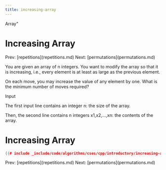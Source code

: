 ```yaml
---
title: increasing-array
---
```


Array\"

# Increasing Array

Prev: \[repetitions](repetitions.md) Next:
\[permutations](permutations.md)

You are given an array of n integers. You want to modify the array so
that it is increasing, i.e., every element is at least as large as the
previous element.

On each move, you may increase the value of any element by one. What is
the minimum number of moves required?

Input

The first input line contains an integer n: the size of the array.

Then, the second line contains n integers x1,x2,\...,xn: the contents of
the array.

# Increasing Array

```cpp
{{# include _include/code/algorithms/cses/cpp/introductory/increasing-array.cc }}
```

Prev: \[repetitions](repetitions.md) Next:
\[permutations](permutations.md)
